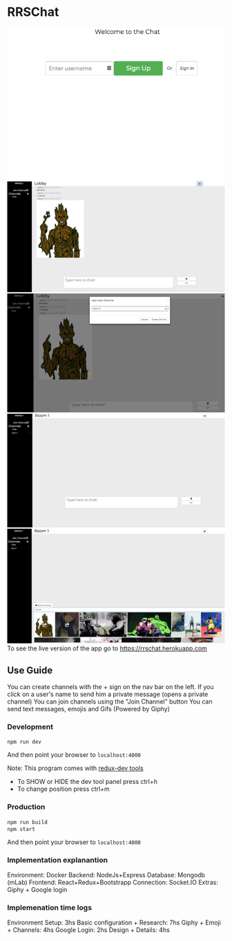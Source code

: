 # RRSChat

![alt tag](./static/image_1.png)
![alt tag](./static/image_2.png)
![alt tag](./static/image_3.png)
![alt tag](./static/image_4.png)
![alt tag](./static/image_5.png)
To see the live version of the app go to https://rrschat.herokuapp.com

## Use Guide


You can create channels with the + sign on the nav bar on the left.
If you click on a user's name to send him a private message (opens a private channel)
You can join channels using the "Join Channel" button
You can send text messages, emojis and Gifs (Powered by Giphy)

### Development

```
npm run dev
```
And then point your browser to `localhost:4000`

Note:
This program comes with [redux-dev tools](https://github.com/gaearon/redux-devtools)
* To SHOW or HIDE the dev tool panel press ctrl+h
* To change position press ctrl+m

### Production

```
npm run build
npm start
```
And then point your browser to `localhost:4000`

### Implementation explanantion

Environment: Docker
Backend: NodeJs+Express
Database: Mongodb (mLab)
Frontend: React+Redux+Bootstrapp
Connection: Socket.IO
Extras: Giphy + Google login

### Implemenation time logs
Environment Setup: 3hs
Basic configuration + Research: 7hs
Giphy + Emoji + Channels: 4hs
Google Login: 2hs
Design + Details: 4hs
